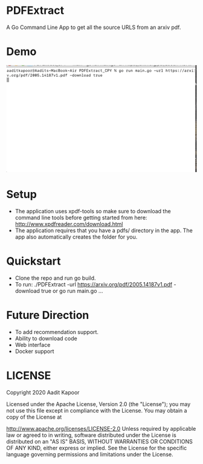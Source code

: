 # PDFExtract
A Go Command Line App to get all the source URLS from an arxiv pdf.

# Demo
![alt text][logo]

[logo]: https://github.com/aaditkapoor/PDFExtract/blob/master/demo.gif

# Setup
- The application uses xpdf-tools so make sure to download the command line tools before getting started from here: http://www.xpdfreader.com/download.html
- The application requires that you have a pdfs/ directory in the app. The app also automatically creates the folder for you.

# Quickstart
- Clone the repo and run go build.
- To run: ./PDFExtract -url https://arxiv.org/pdf/2005.14187v1.pdf -download true or go run main.go ...

# Future Direction
- To add recommendation support.
- Ability to download code
- Web interface
- Docker support

# LICENSE
Copyright 2020 Aadit Kapoor

Licensed under the Apache License, Version 2.0 (the "License"); you may not use this file except in compliance with the License. You may obtain a copy of the License at

   http://www.apache.org/licenses/LICENSE-2.0
Unless required by applicable law or agreed to in writing, software distributed under the License is distributed on an "AS IS" BASIS, WITHOUT WARRANTIES OR CONDITIONS OF ANY KIND, either express or implied. See the License for the specific language governing permissions and limitations under the License.
